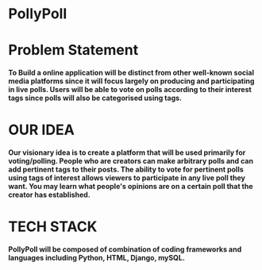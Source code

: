 # PollyPoll

# Problem Statement
<h4>
 To Build a online application will be distinct from other well-known social media platforms since it will focus largely on producing and participating in live polls. Users will be able to vote on polls according to their interest tags since polls will also be categorised using tags.</h4>
 
 # OUR IDEA
 
 <h4>Our visionary idea is to create a platform that will be used primarily for voting/polling. People who are creators can make arbitrary polls and can add pertinent tags to their posts. The ability to vote for pertinent polls using tags of interest allows viewers to participate in any live poll they want. You may learn what people's opinions are on a certain poll that the creator has established.</h4>
 
 # TECH STACK
 
 <h4>PollyPoll will be composed of combination of coding frameworks and languages including Python, HTML, Django, mySQL.</h4>
